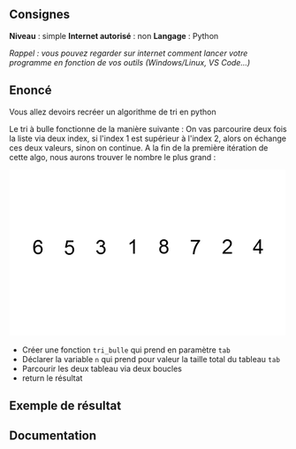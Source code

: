 ## Consignes

**Niveau** : simple
**Internet autorisé** : non
**Langage** : Python

_Rappel : vous pouvez regarder sur internet comment lancer votre programme en fonction de vos outils (Windows/Linux, VS Code...)_

## Enoncé

Vous allez devoirs recréer un algorithme de tri en python

Le tri à bulle fonctionne de la manière suivante : 
On vas parcourire deux fois la liste via deux index, si l'index 1 est supérieur à l'index 2, alors on échange ces deux valeurs, sinon on continue. A la fin de la première itération de cette algo, nous aurons trouver le nombre le plus grand : 

![Bubble-sort](Bubble-sort.gif)


- Créer une fonction `tri_bulle` qui prend en paramètre `tab`
- Déclarer la variable `n` qui prend pour valeur la taille total du tableau `tab`
- Parcourir les deux tableau via deux boucles
- return le résultat

## Exemple de résultat



## Documentation

